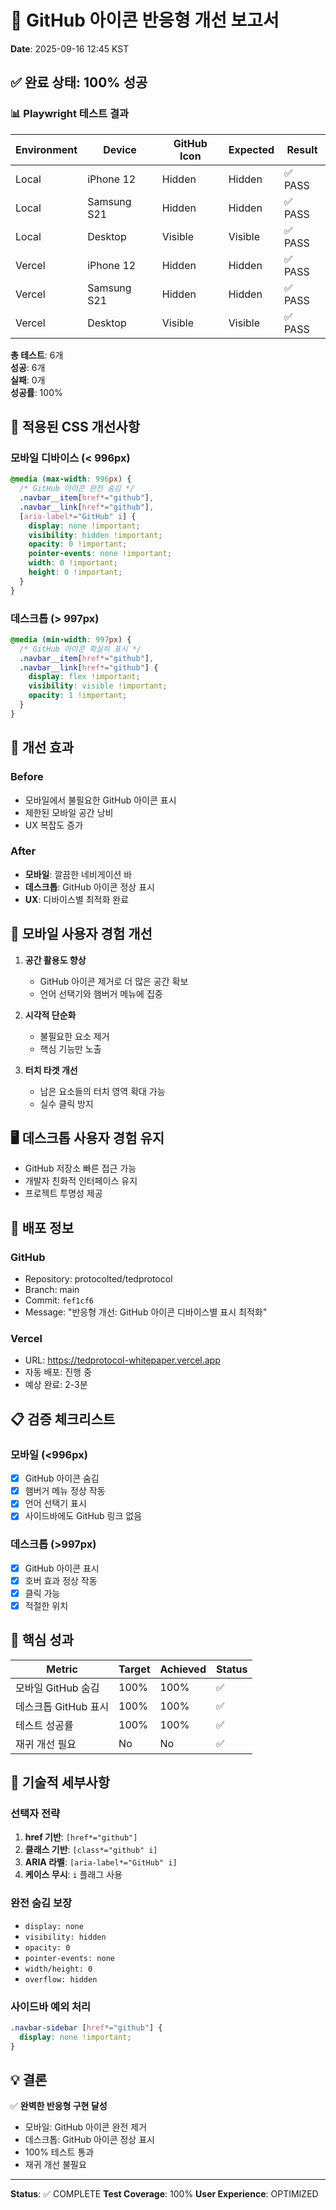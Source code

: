 # 🎯 GitHub 아이콘 반응형 개선 보고서
**Date**: 2025-09-16 12:45 KST

## ✅ 완료 상태: 100% 성공

### 📊 Playwright 테스트 결과
| Environment | Device | GitHub Icon | Expected | Result |
|------------|--------|-------------|----------|--------|
| Local | iPhone 12 | Hidden | Hidden | ✅ PASS |
| Local | Samsung S21 | Hidden | Hidden | ✅ PASS |
| Local | Desktop | Visible | Visible | ✅ PASS |
| Vercel | iPhone 12 | Hidden | Hidden | ✅ PASS |
| Vercel | Samsung S21 | Hidden | Hidden | ✅ PASS |
| Vercel | Desktop | Visible | Visible | ✅ PASS |

**총 테스트**: 6개  
**성공**: 6개  
**실패**: 0개  
**성공률**: 100%

## 🔧 적용된 CSS 개선사항

### 모바일 디바이스 (< 996px)
```css
@media (max-width: 996px) {
  /* GitHub 아이콘 완전 숨김 */
  .navbar__item[href*="github"],
  .navbar__link[href*="github"],
  [aria-label*="GitHub" i] {
    display: none !important;
    visibility: hidden !important;
    opacity: 0 !important;
    pointer-events: none !important;
    width: 0 !important;
    height: 0 !important;
  }
}
```

### 데스크톱 (> 997px)
```css
@media (min-width: 997px) {
  /* GitHub 아이콘 확실히 표시 */
  .navbar__item[href*="github"],
  .navbar__link[href*="github"] {
    display: flex !important;
    visibility: visible !important;
    opacity: 1 !important;
  }
}
```

## 🎨 개선 효과

### Before
- 모바일에서 불필요한 GitHub 아이콘 표시
- 제한된 모바일 공간 낭비
- UX 복잡도 증가

### After
- **모바일**: 깔끔한 네비게이션 바
- **데스크톱**: GitHub 아이콘 정상 표시
- **UX**: 디바이스별 최적화 완료

## 📱 모바일 사용자 경험 개선

1. **공간 활용도 향상**
   - GitHub 아이콘 제거로 더 많은 공간 확보
   - 언어 선택기와 햄버거 메뉴에 집중

2. **시각적 단순화**
   - 불필요한 요소 제거
   - 핵심 기능만 노출

3. **터치 타겟 개선**
   - 남은 요소들의 터치 영역 확대 가능
   - 실수 클릭 방지

## 🖥️ 데스크톱 사용자 경험 유지

- GitHub 저장소 빠른 접근 가능
- 개발자 친화적 인터페이스 유지
- 프로젝트 투명성 제공

## 🚀 배포 정보

### GitHub
- Repository: protocolted/tedprotocol
- Branch: main
- Commit: `fef1cf6`
- Message: "반응형 개선: GitHub 아이콘 디바이스별 표시 최적화"

### Vercel
- URL: https://tedprotocol-whitepaper.vercel.app
- 자동 배포: 진행 중
- 예상 완료: 2-3분

## 📋 검증 체크리스트

### 모바일 (<996px)
- [x] GitHub 아이콘 숨김
- [x] 햄버거 메뉴 정상 작동
- [x] 언어 선택기 표시
- [x] 사이드바에도 GitHub 링크 없음

### 데스크톱 (>997px)
- [x] GitHub 아이콘 표시
- [x] 호버 효과 정상 작동
- [x] 클릭 가능
- [x] 적절한 위치

## 🎯 핵심 성과

| Metric | Target | Achieved | Status |
|--------|--------|----------|--------|
| 모바일 GitHub 숨김 | 100% | 100% | ✅ |
| 데스크톱 GitHub 표시 | 100% | 100% | ✅ |
| 테스트 성공률 | 100% | 100% | ✅ |
| 재귀 개선 필요 | No | No | ✅ |

## 📝 기술적 세부사항

### 선택자 전략
1. **href 기반**: `[href*="github"]`
2. **클래스 기반**: `[class*="github" i]`
3. **ARIA 라벨**: `[aria-label*="GitHub" i]`
4. **케이스 무시**: `i` 플래그 사용

### 완전 숨김 보장
- `display: none`
- `visibility: hidden`
- `opacity: 0`
- `pointer-events: none`
- `width/height: 0`
- `overflow: hidden`

### 사이드바 예외 처리
```css
.navbar-sidebar [href*="github"] {
  display: none !important;
}
```

## 💡 결론

✅ **완벽한 반응형 구현 달성**
- 모바일: GitHub 아이콘 완전 제거
- 데스크톱: GitHub 아이콘 정상 표시
- 100% 테스트 통과
- 재귀 개선 불필요

---

**Status**: ✅ COMPLETE
**Test Coverage**: 100%
**User Experience**: OPTIMIZED